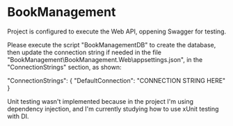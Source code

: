# BookManagement
Project is configured to execute the Web API, oppening Swagger for testing.

Please execute the script "BookManagementDB" to create the database, then update the connection string if needed in the file "BookManagement\BookManagement.Web\appsettings.json", in the "ConnectionStrings" section, as shown:

"ConnectionStrings": {
    "DefaultConnection": "CONNECTION STRING HERE"
  }

  Unit testing wasn't implemented because in the project I'm using dependency injection, and I'm currently studying how to use xUnit testing with DI.